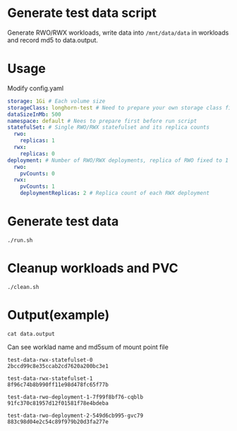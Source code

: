 # Generate test data script
Generate RWO/RWX workloads, write data into `/mnt/data/data` in workloads and record md5 to data.output.

# Usage
Modify config.yaml
```yaml
storage: 1Gi # Each volume size
storageClass: longhorn-test # Need to prepare your own storage class first
dataSizeInMb: 500
namespace: default # Nees to prepare first before run script
statefulSet: # Single RWO/RWX statefulset and its replica counts
  rwo:
    replicas: 1 
  rwx:
    replicas: 0
deployment: # Number of RWO/RWX deployments, replica of RWO fixed to 1
  rwo:
    pvCounts: 0 
  rwx:
    pvCounts: 1
    deploymentReplicas: 2 # Replica count of each RWX deployment 
```

# Generate test data
 `./run.sh`

# Cleanup workloads and PVC
`./clean.sh`

# Output(example)
`cat data.output`

Can see worklad name and md5sum of mount point file
```
test-data-rwx-statefulset-0
2bccd99c8e35ccab2cd7620a200bc3e1

test-data-rwx-statefulset-1
8f96c74b8b990ff11e98d478fc65f77b

test-data-rwo-deployment-1-7f99f8bf76-cqblb
91fc370c81957d12f01581f78e4bdeba

test-data-rwo-deployment-2-549d6cb995-gvc79
883c98d04e2c54c89f979b20d3fa277e
```
